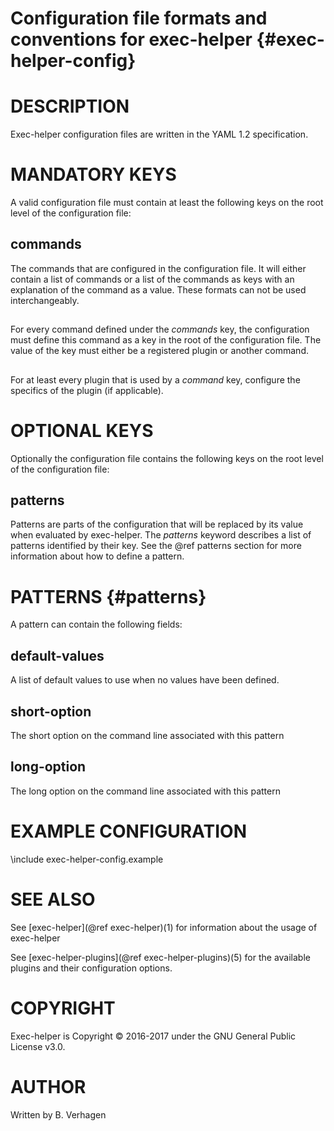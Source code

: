  Configuration file formats and conventions for exec-helper             {#exec-helper-config}
===========================================================

# DESCRIPTION
Exec-helper configuration files are written in the YAML 1.2 specification.

# MANDATORY KEYS
A valid configuration file must contain at least the following keys on the root level of the configuration file:

## commands
The commands that are configured in the configuration file. It will either contain a list of commands or a list of the commands as keys with an explanation of the command as a value. These formats can not be used interchangeably.

## <command-keys>
For every command defined under the _commands_ key, the configuration must define this command as a key in the root of the configuration file. The value of the key must either be a registered plugin or another command.

## <plugin-keys>
For at least every plugin that is used by a _command_ key, configure the specifics of the plugin (if applicable).

# OPTIONAL KEYS
Optionally the configuration file contains the following keys on the root level of the configuration file:

## patterns
Patterns are parts of the configuration that will be replaced by its value when evaluated by exec-helper. The _patterns_ keyword describes a list of patterns identified by their key. See the @ref patterns section for more information about how to define a pattern.

# PATTERNS      {#patterns}
A pattern can contain the following fields:
## default-values
A list of default values to use when no values have been defined.

## short-option
The short option on the command line associated with this pattern

## long-option
The long option on the command line associated with this pattern

# EXAMPLE CONFIGURATION
\include exec-helper-config.example

# SEE ALSO
See [exec-helper](@ref exec-helper)(1) for information about the usage of exec-helper

See [exec-helper-plugins](@ref exec-helper-plugins)(5) for the available plugins and their configuration options.

# COPYRIGHT
Exec-helper is Copyright &copy; 2016-2017 under the GNU General Public License v3.0.

# AUTHOR
Written by B. Verhagen

